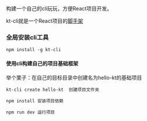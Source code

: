 构建一个自己的cli玩玩，方便React项目开发。

kt-cli就是一个React项目的[脚手架](https://github.com/huangketong/umi-react-admin.git)

### 全局安装cli工具

```
npm install -g kt-cli

```

#### 使用cli构建自己的项目基础框架

举个栗子：在自己的目标目录中创建名为hello-kt的基础项目
```
kt-cli create hello-kt  创建项目文件夹

npm install 安装项目依赖

npm run dev 运行项目

```
